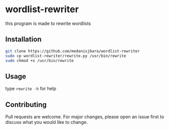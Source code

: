 # wordlist-rewriter
this program is made to rewrite wordlists

## Installation

```bash
git clone https://github.com/medanisjbara/wordlist-rewriter
sudo cp wordlist-rewriter/rewrite.py /usr/bin/rewrite
sudo chmod +x /usr/bin/rewrite
```

## Usage

type `rewrite -h` for help


## Contributing
Pull requests are welcome. For major changes, please open an issue first to discuss what you would like to change.
